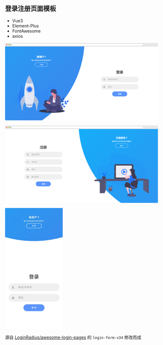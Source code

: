 ## 登录注册页面模板

- Vue3
- Element-Plus
- FontAwesome
- axios

![登录页面](preview/login.png)

![注册页面](preview/signup.png)

<img src="preview/mobile.png" height="400px"></img>

源自 [LoginRadius/awesome-login-pages](https://github.com/LoginRadius/awesome-login-pages) 的 `login-form-v34` 修改而成